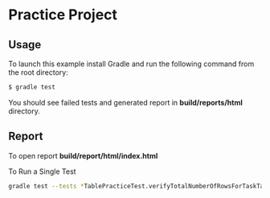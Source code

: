 # Practice Project

## Usage
To launch this example install Gradle and run the following command from the root directory:
```bash
$ gradle test
```
You should see failed tests and generated report in **build/reports/html** directory.

## Report
To open report **build/report/html/index.html**

To Run a Single Test
```bash
gradle test --tests *TablePracticeTest.verifyTotalNumberOfRowsForTaskTable
```